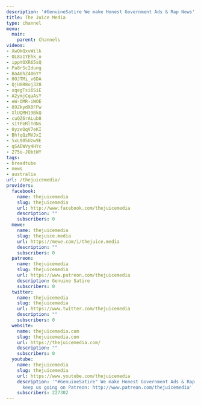 ```yaml
---
description: '#GenuineSatire We make Honest Government Ads & Rap News'
title: The Juice Media
type: channel
menu:
  main:
    parent: Channels
videos:
- XwQkQxvWilk
- OL8a1YEhk_o
- ippYOXR65sQ
- Pa8rSc2dung
- BaA0hZ406YY
- 0OJTMi_v6DA
- QjU8R8oj328
- xqegTsi6SiE
- A2ymjCqaAsY
- eW-OMR-iWOE
- 89ZkydX0FPw
- XlUQMH19BkQ
- cuQZ6rALub8
- sitPeRlTdNs
- 0yzeOqV7eKI
- BhfqQzMVJxI
- 5xL905Uzw9E
- qSAEWVy4HYc
- 275o-JObtWY
tags:
- breadtube
- news
- australia
url: /thejuicemedia/
providers:
  facebook:
    name: thejuicemedia
    slug: thejuicemedia
    url: http://www.facebook.com/thejuicemedia
    description: ""
    subscribers: 0
  mewe:
    name: thejuicemedia
    slug: thejuice.media
    url: https://mewe.com/i/thejuice.media
    description: ""
    subscribers: 0
  patreon:
    name: thejuicemedia
    slug: thejuicemedia
    url: https://www.patreon.com/thejuicemedia
    description: Genuine Satire
    subscribers: 0
  twitter:
    name: thejuicemedia
    slug: thejuicemedia
    url: https://www.twitter.com/thejuicemedia
    description: ""
    subscribers: 0
  website:
    name: thejuicemedia.com
    slug: thejuicemedia.com
    url: https://thejuicemedia.com/
    description: ""
    subscribers: 0
  youtube:
    name: thejuicemedia
    slug: thejuicemedia
    url: https://www.youtube.com/thejuicemedia
    description: '"#GenuineSatire" We make Honest Government Ads & Rap News. You can
      keep us going on Patreon: http://www.patreon.com/thejuicemedia'
    subscribers: 227302
---
```

